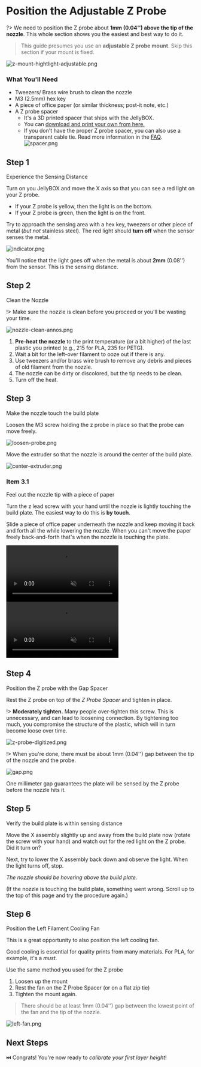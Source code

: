 # Position the Adjustable Z Probe

<!-- ---------------------------------------------------------------------------- -->

?> We need to position the Z probe about **1mm (0.04'') above the tip of the nozzle**. This whole section shows you the easiest and best way to do it.

> This guide presumes you use an **adjustable Z probe mount**. Skip this section if your mount is fixed.

![z-mount-hightlight-adjustable.png](assets/z-mount-hightlight-adjustable.png)

<!-- ----------------------------------------------------------------- -->

### What You'll Need
- Tweezers/ Brass wire brush to clean the nozzle
- M3 (2.5mm) hex key
- A piece of office paper (or similar thickness; post-it note, etc.)
- A Z probe spacer
     - It's a 3D printed spacer that ships with the JellyBOX.
     - You can [download and print your own from here.][z-spacer]
     - If you don't have the proper Z probe spacer, you can also use a transparent cable tie. Read more information in the [FAQ](FAQ?id=spacer).
      ![spacer.png](assets/spacer.png)

[z-spacer]: https://go.imade3d.com/z-probe-spacer

<!-- ---------------------------------------------------------------------------- -->

## Step 1 
Experience the Sensing Distance

Turn on you JellyBOX and move the X axis so that you can see a red light on your Z probe.
 - If your Z probe is yellow, then the light is on the bottom.
 - If your Z probe is green, then the light is on the front.

Try to approach the sensing area with a hex key, tweezers or other piece of metal (_but not_ stainless steel). The red light should **turn off** when the sensor senses the metal.

![indicator.png](assets/indicator.png)

You'll notice that the light goes off when the metal is about **2mm** (0.08'') from the sensor. This is the sensing distance.

<!-- ---------------------------------------------------------------------------- -->

## Step 2 
Clean the Nozzle

!> Make sure the nozzle is clean before you proceed or you'll be wasting your
time.

![nozzle-clean-annos.png](assets/nozzle-clean-annos.png)

1. **Pre-heat the nozzle** to the print temperature (or a bit higher) of the last plastic you printed (e.g., 215 for PLA, 235 for PETG).
2. Wait a bit for the left-over filament to ooze out if there is any.
3. Use tweezers and/or brass wire brush to remove any debris and pieces of old filament from the nozzle.
4. The nozzle can be dirty or discolored, but the tip needs to be clean.
5. Turn off the heat.

<!-- ---------------------------------------------------------------------------- -->

## Step 3
Make the nozzle touch the build plate

Loosen the M3 screw holding the z probe in place so that the probe can move freely.

![loosen-probe.png](assets/loosen-probe.png)

Move the extruder so that the nozzle is around the center of the build plate.

![center-extruder.png](assets/center-extruder.png)

<!-- ----------------------------------------------------------------- -->

### Item 3.1 
Feel out the nozzle tip with a piece of paper

Turn the z lead screw with your hand until the nozzle is lightly touching the build plate. The easiest way to do this is **by touch**.

Slide a piece of office paper underneath the nozzle and keep moving it back and forth all the while lowering the nozzle. When you can't move the paper freely back-and-forth that's when the nozzle is touching the plate.

<video loop muted autoplay playsinline controls>
<source src="http://www.imade3d.com/awesome-assets/1st_layer_paper_11.mp4" />
Please use a modern browser like Firefox or Chrome to see this helpful video.
</video>

<video loop muted autoplay playsinline controls>
<source src="http://www.imade3d.com/awesome-assets/1st_layer_paper_2.mp4" />
Please use a modern browser like Firefox or Chrome to see this helpful video.
</video>

<!-- ---------------------------------------------------------------------------- -->

## Step 4 
Position the Z probe with the Gap Spacer

Rest the Z probe on top of the _Z Probe Spacer_ and tighten in place.

!> **Moderately tighten.** Many people over-tighten this screw. This is unnecessary, and can lead to loosening connection. By tightening too much, you compromise the structure of the plastic, which will in turn become loose over time.

![z-probe-digitized.png](assets/z-probe-digitized.png)

!> When you're done, there must be about 1mm (0.04'') gap between the tip of the nozzle and the probe.

![gap.png](assets/gap.png)

One millimeter gap guarantees the plate will be sensed by the Z probe before the nozzle hits it.

<!-- ---------------------------------------------------------------------------- -->

## Step 5 
Verify the build plate is within sensing distance

Move the X assembly slightly up and away from the build plate now (rotate the screw with your hand) and watch out for the red light on the Z probe. Did it turn on?

Next, try to lower the X assembly back down and observe the light. When the light turns off, stop.

_The nozzle should be hovering above the build plate._

(If the nozzle is touching the build plate, something went wrong. Scroll up to the top of this page and try the procedure again.)

## Step 6  
Position the Left Filament Cooling Fan

This is a great opportunity to also position the left cooling fan.

Good cooling is essential for quality prints from many materials. For PLA, for example, it's a _must_.

Use the same method you used for the Z probe
1. Loosen up the mount
1. Rest the fan on the Z Probe Spacer (or on a flat zip tie)
1. Tighten the mount again.

> There should be at least 1mm (0.04'') gap between the lowest point of the fan and the tip of the nozzle.

![left-fan.png](assets/left-fan.png)

<!-- ---------------------------------------------------------------------------- -->

## Next Steps

⏭️ Congrats! You're now ready to _calibrate your first layer height_!

<span></span>